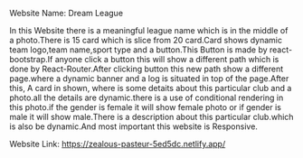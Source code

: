 Website Name: Dream League

In this Website there is a meaningful league name which is in the middle of a photo.There is 15 card which is slice from 20 card.Card shows dynamic team logo,team name,sport type and a button.This Button is made by react-bootstrap.If anyone click a button this will show a different path which is done by React-Router.After clicking button this new path show a different page.where a dynamic banner and a log is situated in top of the page.After this, A card in shown, where is some detaits about this particular club and a photo.all the details are dynamic.there is a use of conditional rendering in this photo.if the gender is female it will show female photo or if gender is male it will show male.There is a description about this particular club.which is also be dynamic.And most important this website is Responsive.


Website Link: https://zealous-pasteur-5ed5dc.netlify.app/

